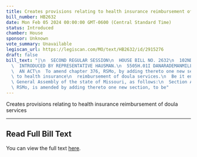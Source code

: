 ```yaml
---
title: Creates provisions relating to health insurance reimbursement of doula services
bill_number: HB2632
date: Mon Feb 05 2024 00:00:00 GMT-0600 (Central Standard Time)
status: Introduced
chamber: House
sponsor: Unknown
vote_summary: Unavailable
legiscan_url: https://legiscan.com/MO/text/HB2632/id/2915276
draft: false
bill_text: "|\n  SECOND REGULAR SESSION\n  HOUSE BILL NO. 2632\n  102ND GENERAL ASSEMBLY\n\
  \  INTRODUCED BY REPRESENTATIVE HAUSMAN.\n  5505H.01I DANARADEMANMILLER,ChiefClerk\n\
  \  AN ACT\n  To amend chapter 376, RSMo, by adding thereto one new section relating\
  \ to health insurance\n  reimbursement of doula services.\n  Be it enacted by the\
  \ General Assembly of the state of Missouri, as follows:\n  Section A. Chapter 376,\
  \ RSMo, is amended by adding thereto one new section, to be"
---
```

Creates provisions relating to health insurance reimbursement of doula services

---

## Read Full Bill Text

You can view the full text [here](https://legiscan.com/MO/text/HB2632/id/2915276).
